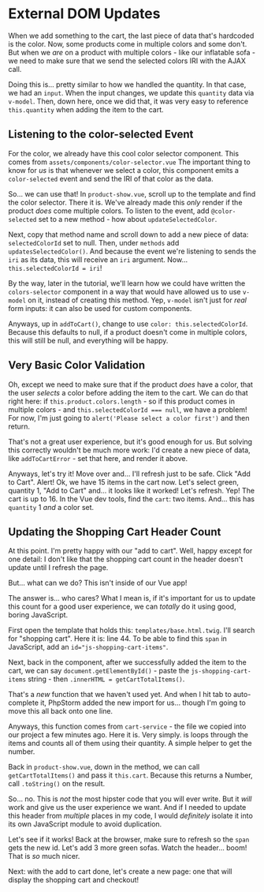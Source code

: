 # External DOM Updates

When we add something to the cart, the last piece of data that's hardcoded is
the color. Now, some products come in multiple colors and some don't. But when
we *are* on a product with multiple colors - like our inflatable sofa - we need
to make sure that we send the selected colors IRI with the AJAX call.

Doing this is... pretty similar to how we handled the quantity. In that case,
we had an `input`. When the input changes, we update this `quantity` data via
`v-model`. Then, down here, once we did that, it was very easy to reference
`this.quantity` when adding the item to the cart.

## Listening to the color-selected Event

For the color, we already have this cool color selector component. This comes
from `assets/components/color-selector.vue` The important thing to know for *us*
is that whenever we select a color, this component emits a `color-selected` event
and send the IRI of that color as the data.

So... we can use that! In `product-show.vue`, scroll up to the template and find
the color selector. There it is. We've already made this *only* render if the
product *does* come multiple colors. To listen to the event, add `@color-selected`
set to a new method - how about `updateSelectedColor`.

Next, copy that method name and scroll down to add a new piece of data:
`selectedColorId` set to null. Then, under `methods` add `updatesSelectedColor()`.
And because the event we're listening to sends the `iri` as its data, this will
receive an `iri` argument. Now... `this.selectedColorId = iri`!

By the way, later in the tutorial, we'll learn how we could have written the
`colors-selector` component in a way that would have allowed us to use `v-model`
on it, instead of creating this method. Yep, `v-model` isn't just for *real* form
inputs: it can also be used for custom components.

Anyways, up in `addToCart()`, change to use `color: this.selectedColorId`. Because
this defaults to null, if a product doesn't come in multiple colors, this will
still be null, and everything will be happy.

## Very Basic Color Validation

Oh, except we need to make sure that if the product *does* have a color, that the
user *selects* a color before adding the item to the cart. We can do that right
here: if `this.product.colors.length` - so if this product comes in multiple colors -
and `this.selectedColorId === null`, we have a problem! For now, I'm just going to
`alert('Please select a color first')` and then return.

That's not a great user experience, but it's good enough for us. But solving this
correctly wouldn't be much more work: I'd create a new piece of data, like
`addToCartError` - set that here, and render it above.

Anyways, let's try it! Move over and... I'll refresh just to be safe. Click
"Add to Cart". Alert! Ok, we have 15 items in the cart now. Let's select green,
quantity 1, "Add to Cart" and... it looks like it worked! Let's refresh. Yep!
The cart is up to 16. In the Vue dev tools, find the `cart`: two items. And...
this has `quantity` 1 *and* a color set.

## Updating the Shopping Cart Header Count

At this point. I'm pretty happy with our "add to cart". Well, happy except for one
detail: I don't like that the shopping cart count in the header doesn't update
until I refresh the page.

But... what can we do? This isn't inside of our Vue app!

The answer is... who cares? What I mean is, if it's important for us to update this
count for a good user experience, we can *totally* do it using good, boring
JavaScript.

First open the template that holds this: `templates/base.html.twig`. I'll search
for "shopping cart". Here it is: line 44. To be able to find this `span` in
JavaScript, add an `id="js-shopping-cart-items"`.

Next, back in the component, after we successfully added the item to the cart, we
can say  `document.getElementById()` - paste the `js-shopping-cart-items` string -
then `.innerHTML = getCartTotalItems()`.

That's a *new* function that we haven't used yet. And when I hit tab to auto-complete
it, PhpStorm added the new import for us... though I'm going to move this all back
onto one line.

Anyways, this function comes from `cart-service` - the file we copied into our project
a few minutes ago. Here it is. Very simply. is loops through the items and counts
all of them using their quantity. A simple helper to get the number.

Back in `product-show.vue`, down in the method, we can call `getCartTotalItems()`
and pass it `this.cart`. Because this returns a Number, call `.toString()` on the result.

So... no. This is *not* the most hipster code that you will ever write. But it
*will* work and give us the user experience we want. And if I needed to update
this header from *multiple* places in my code, I would *definitely* isolate it
into its own JavaScript module to avoid duplication.

Let's see if it works! Back at the browser, make sure to refresh so the `span`
gets the new id. Let's add 3 more green sofas. Watch the header... boom! That is
*so* much nicer.

Next: with the add to cart done, let's create a new page: one that will display
the shopping cart and checkout!

